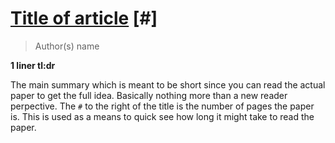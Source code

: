 # [Title of article](http://research-paper-URL-goes.here) [#]

> Author(s) name

**1 liner tl:dr**

The main summary which is meant to be short since you can read the actual paper to get the full idea. Basically nothing more than a new reader perpective. The `#` to the right of the title is the number of pages the paper is. This is used as a means to quick see how long it might take to read the paper.
